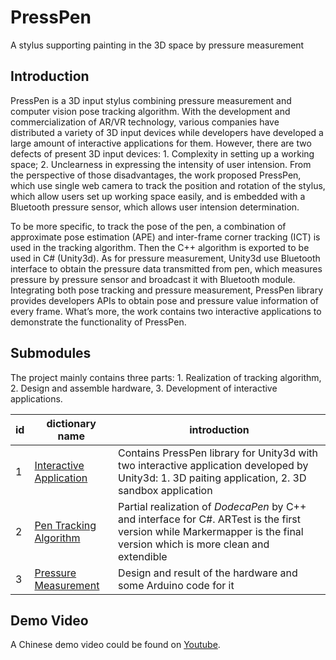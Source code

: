 # PressPen
A stylus supporting painting in the 3D space by pressure measurement

## Introduction
PressPen is a 3D input stylus combining pressure measurement and computer vision pose tracking algorithm. With the development and commercialization of AR/VR technology, various companies have distributed a variety of 3D input devices while developers have developed a large amount of interactive applications for them. However, there are two defects of present 3D input devices: 1. Complexity in setting up a working space; 2. Unclearness in expressing the intensity of user intension. From the perspective of those disadvantages, the work proposed PressPen, which use single web camera to track the position and rotation of the stylus, which allow users set up working space easily, and is embedded with a Bluetooth pressure sensor, which allows user intension determination.

To be more specific, to track the pose of the pen, a combination of approximate pose estimation (APE) and inter-frame corner tracking (ICT) is used in the tracking algorithm. Then the C++ algorithm is exported to be used in C# (Unity3d). As for pressure measurement, Unity3d use Bluetooth interface to obtain the pressure data transmitted from pen, which measures pressure by pressure sensor and broadcast it with Bluetooth module. Integrating both pose tracking and pressure measurement, PressPen library provides developers APIs to obtain pose and pressure value information of every frame. What’s more, the work contains two interactive applications to demonstrate the functionality of PressPen.

## Submodules
The project mainly contains three parts: 1. Realization of tracking algorithm, 2. Design and assemble hardware, 3. Development of interactive applications.  

|id|dictionary name|introduction|  
|-|-|-|  
|1|[Interactive Application](Interactive%20Application)|Contains PressPen library for Unity3d with two interactive application developed by Unity3d: 1. 3D paiting application, 2. 3D sandbox application|  
|2|[Pen Tracking Algorithm](Pen%20Tracking%20Algorithm)|Partial realization of *DodecaPen* by C++ and interface for C#. ARTest is the first version while Markermapper is the final version which is more clean and extendible|  
|3|[Pressure Measurement](Pressure%20Measurement)|Design and result of the hardware and some Arduino code for it|  

## Demo Video
A Chinese demo video could be found on [Youtube](https://youtu.be/TBKHy2FkBvc). 
 
